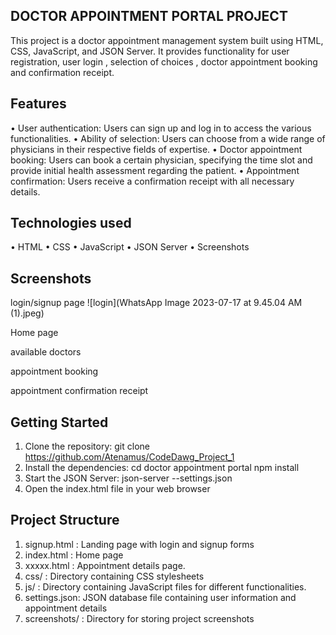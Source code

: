 ## DOCTOR APPOINTMENT PORTAL PROJECT

This project is a doctor appointment management system built using HTML, CSS, JavaScript, and JSON Server. It provides functionality for user registration, user login , selection of choices , doctor appointment booking and confirmation receipt.

## Features
• User authentication: Users can sign up and log in to access the various   functionalities.
• Ability of selection: Users can choose from a wide range of physicians in their respective fields of expertise.
• Doctor appointment booking: Users can book a certain physician, specifying the time slot and provide initial health assessment regarding the patient.
• Appointment confirmation: Users receive a confirmation receipt with   all necessary details.

## Technologies used 
• HTML
• CSS
• JavaScript
• JSON Server
• Screenshots 



 ## Screenshots

login/signup page
 ![login](WhatsApp Image 2023-07-17 at 9.45.04 AM (1).jpeg)
 




Home page
 
available doctors 

appointment booking 

appointment confirmation receipt

## Getting Started
1. Clone the repository:
git clone https://github.com/Atenamus/CodeDawg_Project_1
2. Install the dependencies:
cd doctor appointment portal
npm install 
3. Start the JSON Server:
 json-server --settings.json
4. Open the index.html file in your web browser
## Project Structure
1. signup.html : Landing page with login and signup forms
2. index.html : Home page 
3. xxxxx.html : Appointment details page.
4. css/ : Directory containing CSS stylesheets
5. js/ : Directory containing JavaScript files for different functionalities.
6. settings.json: JSON database file containing user information  and appointment details
7. screenshots/ : Directory for storing project screenshots

